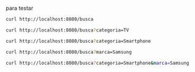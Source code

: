 para testar 

```bash
curl http://localhost:8080/busca
```

```bash
curl http://localhost:8080/busca?categoria=TV
```

```bash
curl http://localhost:8080/busca?categoria=Smartphone
```

```bash
curl http://localhost:8080/busca?marca=Samsung
```

```bash
curl http://localhost:8080/busca?categoria=Smartphone&marca=Samsung
```
